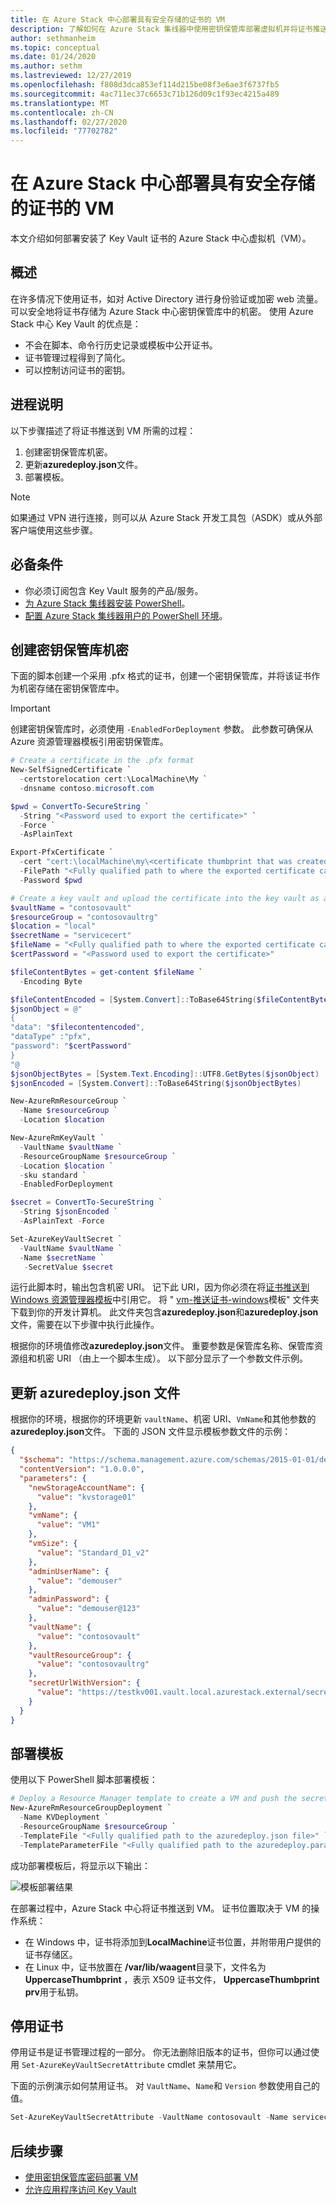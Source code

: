 ```yaml
---
title: 在 Azure Stack 中心部署具有安全存储的证书的 VM
description: 了解如何在 Azure Stack 集线器中使用密钥保管库部署虚拟机并将证书推送到该虚拟机
author: sethmanheim
ms.topic: conceptual
ms.date: 01/24/2020
ms.author: sethm
ms.lastreviewed: 12/27/2019
ms.openlocfilehash: f808d3dca853ef114d215be08f3e6ae3f6737fb5
ms.sourcegitcommit: 4ac711ec37c6653c71b126d09c1f93ec4215a489
ms.translationtype: MT
ms.contentlocale: zh-CN
ms.lasthandoff: 02/27/2020
ms.locfileid: "77702782"
---
```

# <a name="deploy-a-vm-with-a-securely-stored-certificate-on-azure-stack-hub"></a>在 Azure Stack 中心部署具有安全存储的证书的 VM

本文介绍如何部署安装了 Key Vault 证书的 Azure Stack 中心虚拟机（VM）。

## <a name="overview"></a>概述

在许多情况下使用证书，如对 Active Directory 进行身份验证或加密 web 流量。 可以安全地将证书存储为 Azure Stack 中心密钥保管库中的机密。 使用 Azure Stack 中心 Key Vault 的优点是：

* 不会在脚本、命令行历史记录或模板中公开证书。
* 证书管理过程得到了简化。
* 可以控制访问证书的密钥。

## <a name="process-description"></a>进程说明

以下步骤描述了将证书推送到 VM 所需的过程：

1. 创建密钥保管库机密。
2. 更新**azuredeploy.json**文件。
3. 部署模板。

> [!NOTE]
> 如果通过 VPN 进行连接，则可以从 Azure Stack 开发工具包（ASDK）或从外部客户端使用这些步骤。

## <a name="prerequisites"></a>必备条件

* 你必须订阅包含 Key Vault 服务的产品/服务。
* [为 Azure Stack 集线器安装 PowerShell](../operator/azure-stack-powershell-install.md)。
* [配置 Azure Stack 集线器用户的 PowerShell 环境](azure-stack-powershell-configure-user.md)。

## <a name="create-a-key-vault-secret"></a>创建密钥保管库机密

下面的脚本创建一个采用 .pfx 格式的证书，创建一个密钥保管库，并将该证书作为机密存储在密钥保管库中。

> [!IMPORTANT]
> 创建密钥保管库时，必须使用 `-EnabledForDeployment` 参数。 此参数可确保从 Azure 资源管理器模板引用密钥保管库。

```powershell
# Create a certificate in the .pfx format
New-SelfSignedCertificate `
  -certstorelocation cert:\LocalMachine\My `
  -dnsname contoso.microsoft.com

$pwd = ConvertTo-SecureString `
  -String "<Password used to export the certificate>" `
  -Force `
  -AsPlainText

Export-PfxCertificate `
  -cert "cert:\localMachine\my\<certificate thumbprint that was created in the previous step>" `
  -FilePath "<Fully qualified path to where the exported certificate can be stored>" `
  -Password $pwd

# Create a key vault and upload the certificate into the key vault as a secret
$vaultName = "contosovault"
$resourceGroup = "contosovaultrg"
$location = "local"
$secretName = "servicecert"
$fileName = "<Fully qualified path to where the exported certificate can be stored>"
$certPassword = "<Password used to export the certificate>"

$fileContentBytes = get-content $fileName `
  -Encoding Byte

$fileContentEncoded = [System.Convert]::ToBase64String($fileContentBytes)
$jsonObject = @"
{
"data": "$filecontentencoded",
"dataType" :"pfx",
"password": "$certPassword"
}
"@
$jsonObjectBytes = [System.Text.Encoding]::UTF8.GetBytes($jsonObject)
$jsonEncoded = [System.Convert]::ToBase64String($jsonObjectBytes)

New-AzureRmResourceGroup `
  -Name $resourceGroup `
  -Location $location

New-AzureRmKeyVault `
  -VaultName $vaultName `
  -ResourceGroupName $resourceGroup `
  -Location $location `
  -sku standard `
  -EnabledForDeployment

$secret = ConvertTo-SecureString `
  -String $jsonEncoded `
  -AsPlainText -Force

Set-AzureKeyVaultSecret `
  -VaultName $vaultName `
  -Name $secretName `
   -SecretValue $secret
```

运行此脚本时，输出包含机密 URI。 记下此 URI，因为你必须在将[证书推送到 Windows 资源管理器模板](https://github.com/Azure/AzureStack-QuickStart-Templates/tree/master/201-vm-windows-pushcertificate)中引用它。 将 " [vm-推送证书-windows](https://github.com/Azure/AzureStack-QuickStart-Templates/tree/master/201-vm-windows-pushcertificate)模板" 文件夹下载到你的开发计算机。 此文件夹包含**azuredeploy.json**和**azuredeploy.json**文件，需要在以下步骤中执行此操作。

根据你的环境值修改**azuredeploy.json**文件。 重要参数是保管库名称、保管库资源组和机密 URI （由上一个脚本生成）。 以下部分显示了一个参数文件示例。

## <a name="update-the-azuredeployparametersjson-file"></a>更新 azuredeploy.json 文件

根据你的环境，根据你的环境更新 `vaultName`、机密 URI、`VmName`和其他参数的**azuredeploy.json**文件。 下面的 JSON 文件显示模板参数文件的示例：

```json
{
  "$schema": "https://schema.management.azure.com/schemas/2015-01-01/deploymentParameters.json#",
  "contentVersion": "1.0.0.0",
  "parameters": {
    "newStorageAccountName": {
      "value": "kvstorage01"
    },
    "vmName": {
      "value": "VM1"
    },
    "vmSize": {
      "value": "Standard_D1_v2"
    },
    "adminUserName": {
      "value": "demouser"
    },
    "adminPassword": {
      "value": "demouser@123"
    },
    "vaultName": {
      "value": "contosovault"
    },
    "vaultResourceGroup": {
      "value": "contosovaultrg"
    },
    "secretUrlWithVersion": {
      "value": "https://testkv001.vault.local.azurestack.external/secrets/testcert002/82afeeb84f4442329ce06593502e7840"
    }
  }
}
```

## <a name="deploy-the-template"></a>部署模板

使用以下 PowerShell 脚本部署模板：

```powershell
# Deploy a Resource Manager template to create a VM and push the secret to it
New-AzureRmResourceGroupDeployment `
  -Name KVDeployment `
  -ResourceGroupName $resourceGroup `
  -TemplateFile "<Fully qualified path to the azuredeploy.json file>" `
  -TemplateParameterFile "<Fully qualified path to the azuredeploy.parameters.json file>"
```

成功部署模板后，将显示以下输出：

![模板部署结果](media/azure-stack-key-vault-push-secret-into-vm/deployment-output.png)

在部署过程中，Azure Stack 中心将证书推送到 VM。 证书位置取决于 VM 的操作系统：

* 在 Windows 中，证书将添加到**LocalMachine**证书位置，并附带用户提供的证书存储区。
* 在 Linux 中，证书放置在 **/var/lib/waagent**目录下，文件名为**UppercaseThumbprint** ，表示 X509 证书文件， **UppercaseThumbprint prv**用于私钥。

## <a name="retire-certificates"></a>停用证书

停用证书是证书管理过程的一部分。 你无法删除旧版本的证书，但你可以通过使用 `Set-AzureKeyVaultSecretAttribute` cmdlet 来禁用它。

下面的示例演示如何禁用证书。 对 `VaultName`、`Name`和 `Version` 参数使用自己的值。

```powershell
Set-AzureKeyVaultSecretAttribute -VaultName contosovault -Name servicecert -Version e3391a126b65414f93f6f9806743a1f7 -Enable 0
```

## <a name="next-steps"></a>后续步骤

* [使用密钥保管库密码部署 VM](azure-stack-key-vault-deploy-vm-with-secret.md)
* [允许应用程序访问 Key Vault](azure-stack-key-vault-sample-app.md)
